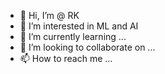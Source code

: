 - 👋 Hi, I’m @ RK
- 👀 I’m interested in ML and AI 
- 🌱 I’m currently learning ...
- 💞️ I’m looking to collaborate on ...
- 📫 How to reach me ...

<!---
Vinrokc/Vinrokc is a ✨ special ✨ repository because its `README.md` (this file) appears on your GitHub profile.
You can click the Preview link to take a look at your changes.
--->
